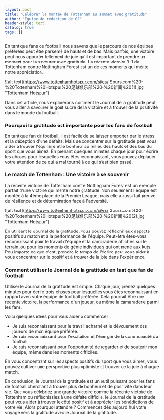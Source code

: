 ```yaml
---
layout: post
title: "Célébrer la montée de Tottenham au sommet avec gratitude"
author: "Équipe de rédaction de GJ"
header-style: text
catalog: true
tags: []
---
```


En tant que fans de football, nous savons que le parcours de nos équipes préférées peut être parsemé de hauts et de bas. Mais parfois, une victoire peut nous apporter tellement de joie qu'il est important de prendre un moment pour la savourer avec gratitude. La récente victoire 3-1 de Tottenham contre Nottingham Forest est un de ces moments qui mérite notre appréciation.

![alt text](https://www.tottenhamhotspur.com/sites/ Spurs.com%20-%20Tottenham%20Hotspur%20足球俱乐部%20-%20新闻%20(1).jpg "Tottenham Hotspur")

Dans cet article, nous explorerons comment le Journal de la gratitude peut vous aider à savourer le goût sucré de la victoire et à trouver de la positivité dans le monde du football.

### Pourquoi la gratitude est importante pour les fans de football
En tant que fan de football, il est facile de se laisser emporter par le stress et la déception d'une défaite. Mais se concentrer sur la gratitude peut vous aider à trouver l'équilibre et le bonheur au milieu des hauts et des bas du sport que vous aimez. En prenant quelques minutes chaque jour pour écrire les choses pour lesquelles vous êtes reconnaissant, vous pouvez déplacer votre attention de ce qui a mal tourné à ce qui s'est bien passé.

### Le match de Tottenham : Une victoire à se souvenir
La récente victoire de Tottenham contre Nottingham Forest est un exemple parfait d'une victoire qui mérite notre gratitude. Non seulement l'équipe est montée à la 4ème place de la Premier League, mais elle a aussi fait preuve de résilience et de détermination face à l'adversité.

![alt text](https://www.tottenhamhotspur.com/sites/ Spurs.com%20-%20Tottenham%20Hotspur%20足球俱乐部%20-%20新闻%20(2).jpg "Tottenham Hotspur")

En utilisant le Journal de la gratitude, vous pouvez réfléchir aux aspects positifs du match et à la performance de l'équipe. Peut-être êtes-vous reconnaissant pour le travail d'équipe et la camaraderie affichés sur le terrain, ou pour les moments de génie individuels qui ont mené aux buts. Peu importe ce que c'est, prendre le temps de l'écrire peut vous aider à vous concentrer sur le positif et à trouver de la joie dans l'expérience.

### Comment utiliser le Journal de la gratitude en tant que fan de football
Utiliser le Journal de la gratitude est simple. Chaque jour, prenez quelques minutes pour écrire trois choses pour lesquelles vous êtes reconnaissant en rapport avec votre équipe de football préférée. Cela pourrait être une récente victoire, la performance d'un joueur, ou même la camaraderie parmi les fans.

Voici quelques idées pour vous aider à commencer :
* Je suis reconnaissant pour le travail acharné et le dévouement des joueurs de mon équipe préférée.
* Je suis reconnaissant pour l'excitation et l'énergie de la communauté du football.
* Je suis reconnaissant pour l'opportunité de regarder et de soutenir mon équipe, même dans les moments difficiles.

En vous concentrant sur les aspects positifs du sport que vous aimez, vous pouvez cultiver une perspective plus optimiste et trouver de la joie à chaque match.

En conclusion, le Journal de la gratitude est un outil puissant pour les fans de football cherchant à trouver plus de bonheur et de positivité dans leur vie. Que vous célébriez une grande victoire comme la récente victoire de Tottenham ou réfléchissiez à une défaite difficile, le Journal de la gratitude peut vous aider à trouver le côté positif et à apprécier les bénédictions de votre vie. Alors pourquoi attendre ? Commencez dès aujourd'hui votre voyage vers la gratitude avec le Journal de la gratitude.